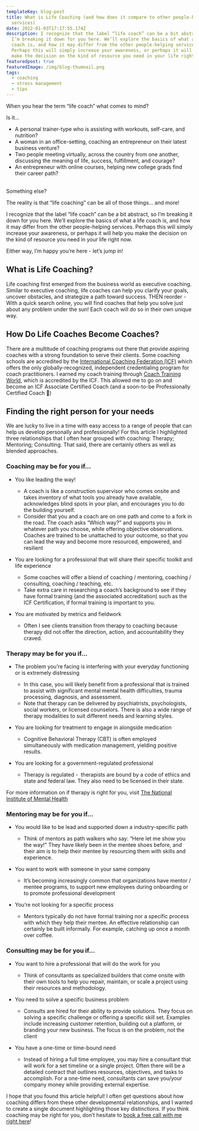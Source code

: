 ```yaml
---
templateKey: blog-post
title: What is Life Coaching (and how does it compare to other people-helping
  services)
date: 2022-01-03T17:17:55.174Z
description: I recognize that the label “life coach” can be a bit abstract, so
  I’m breaking it down for you here. We’ll explore the basics of what a life
  coach is, and how it may differ from the other people-helping services.
  Perhaps this will simply increase your awareness, or perhaps it will help you
  make the decision on the kind of resource you need in your life right now.
featuredpost: true
featuredImage: /img/blog-thumnail.png
tags:
  - coaching
  - stress management
  - tips
---
```

When you hear the term “life coach” what comes to mind?

Is it…

* A personal trainer-type who is assisting with workouts, self-care, and nutrition?
* A woman in an office-setting, coaching an entrepreneur on their latest business venture? 
* Two people meeting virtually, across the country from one another, discussing the meaning of life, success, fulfillment, and courage?
* An entrepreneur with online courses, helping new college grads find their career path?

\
Something else?



The reality is that “life coaching” can be all of those things… and more! 

I recognize that the label “life coach” can be a bit abstract, so I’m breaking it down for you here. We’ll explore the basics of what a life coach is, and how it may differ from the other people-helping services. Perhaps this will simply increase your awareness, or perhaps it will help you make the decision on the kind of resource you need in your life right now.

Either way, I’m happy you’re here - let’s jump in!



## What is Life Coaching?

Life coaching first emerged from the business world as executive coaching. Similar to executive coaching, life coaches can help you clarify your goals, uncover obstacles, and strategize a path toward success. THEN reorder - With a quick search online, you will find coaches that help you solve just about any problem under the sun! Each coach will do so in their own unique way.

## How Do Life Coaches Become Coaches?

There are a multitude of coaching programs out there that provide aspiring coaches with a strong foundation to serve their clients. Some coaching schools are accredited by the [International Coaching Federation (ICF)](https://coachfederation.org/) which offers the only globally-recognized, independent credentialing program for coach practitioners. I earned my coach training through [Coach Training World](https://coachtrainingworld.com/), which is accredited by the ICF. This allowed me to go on and become an ICF Associate Certified Coach (and a soon-to-be Professionally Certified Coach 🎉)

## Finding the right person for your needs

We are lucky to live in a time with easy access to a range of people that can help us develop personally and professionally! For this article I highlighted three relationships that I often hear grouped with coaching: Therapy; Mentoring; Consulting. That said, there are certainly others as well as blended approaches.

### Coaching may be for you if... 

* You like leading the way! 

  * A coach is like a construction supervisor who comes onsite and takes inventory of what tools you already have available, acknowledges blind spots in your plan, and encourages you to do the building yourself.
  * Consider that you and a coach are on one path and come to a fork in the road. The coach asks “Which way?” and supports you in whatever path you choose, while offering objective observations. Coaches are trained to be unattached to your outcome, so that you can lead the way and become more resourced, empowered, and resilient
* You are looking for a professional that will share their specific toolkit and life experience

  * Some coaches will offer a blend of coaching / mentoring, coaching / consulting, coaching / teaching, etc. 
  * Take extra care in researching a coach’s background to see if they have formal training (and the associated accreditation) such as the ICF Certification, if formal training is important to you.
* You are motivated by metrics and fieldwork

  * Often I see clients transition from therapy to coaching because therapy did not offer the direction, action, and accountability they craved.

### Therapy may be for you if… 

* The problem you’re facing is interfering with your everyday functioning or is extremely distressing

  * In this case, you will likely benefit from a professional that is trained to assist with significant mental mental health difficulties, trauma processing, diagnosis, and assessment.
  * Note that therapy can be delivered by psychiatrists, psychologists, social workers, or licensed counselors. There is also a wide range of therapy modalities to suit different needs and learning styles.
* You are looking for treatment to engage in alongside medication

  * Cognitive Behavioral Therapy (CBT) is often employed simultaneously with medication management, yielding positive results.
* You are looking for a government-regulated professional 

  * Therapy is regulated -  therapists are bound by a code of ethics and state and federal law. They also need to be licensed in their state.

For more information on if therapy is right for you, visit [The National Institute of Mental Health](https://www.nimh.nih.gov/health/topics/psychotherapies) 

### Mentoring may be for you if… 

* You would like to be lead and supported down a industry-specific path

  * Think of mentors as path walkers who say: “Here let me show you the way!” They have likely been in the mentee shoes before, and their aim is to help their mentee by resourcing them with skills and experience.
* You want to work with someone in your same company

  * It’s becoming increasingly common that organizations have mentor / mentee programs, to support new employees during onboarding or to promote professional development
* You’re not looking for a specific process

  * Mentors typically do not have formal training nor a specific process with which they help their mentee. An effective relationship can certainly be built informally. For example, catching up once a month over coffee.

### Consulting may be for you if… 

* You want to hire a professional that will do the work for you

  * Think of consultants as specialized builders that come onsite with their own tools to help you repair, maintain, or scale a project using their resources and methodology. 
* You need to solve a specific business problem

  * Consults are hired for their ability to provide solutions. They focus on solving a specific challenge or offering a specific skill set. Examples include increasing customer retention, building out a platform, or branding your new business. The focus is on the problem, not the client
* You have a one-time or time-bound need

  * Instead of hiring a full time employee, you may hire a consultant that will work for a set timeline or a single project. Often there will be a detailed contract that outlines resources, objectives, and tasks to accomplish. For a one-time need, consultants can save you/your company money while providing external expertise. 

I hope that you found this article helpful! I often get questions about how coaching differs from these other developmental relationships, and I wanted to create a single document highlighting those key distinctions. If you think coaching may be right for you, don’t hesitate to [book a free call with me right here](/book/exploration/)!
